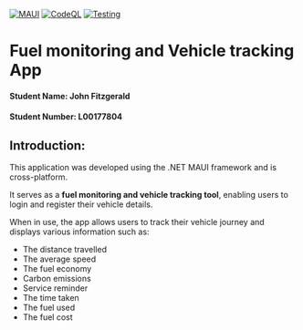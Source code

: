 [![MAUI](https://github.com/johnefitz/L00177804_Project/actions/workflows/dotnet.yml/badge.svg)](https://github.com/johnefitz/L00177804_Project/actions/workflows/dotnet.yml)
[![CodeQL](https://github.com/johnefitz/L00177804_Project/actions/workflows/codeanalysis.yml/badge.svg)](https://github.com/johnefitz/L00177804_Project/actions/workflows/codeanalysis.yml)
[![Testing](https://github.com/johnefitz/L00177804_Project/actions/workflows/test.yml/badge.svg)](https://github.com/johnefitz/L00177804_Project/actions/workflows/test.yml)
# Fuel monitoring and Vehicle tracking App

#### Student Name: **John Fitzgerald**
#### Student Number: **L00177804**


## Introduction:

This application was developed using the .NET MAUI framework and is cross-platform. 

It serves as a **fuel monitoring and vehicle tracking tool**, enabling users to login and register their vehicle details.

When in use, the app allows users to track their vehicle journey and displays various information such as:

- The distance travelled
- The average speed
- The fuel economy
- Carbon emissions
- Service reminder
- The time taken
- The fuel used
- The fuel cost


